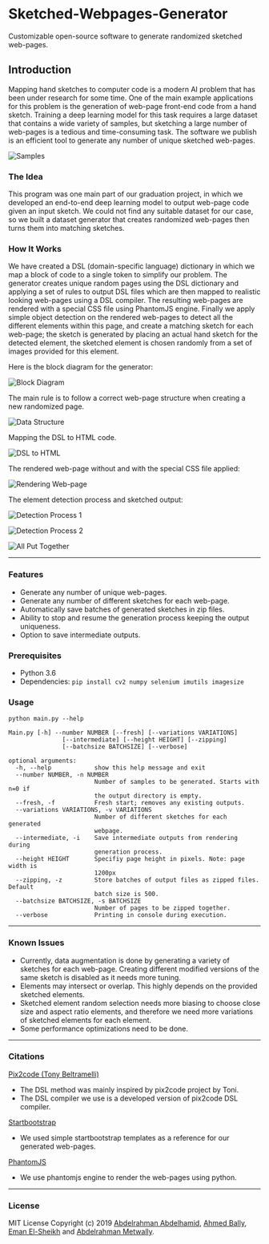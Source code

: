# Sketched-Webpages-Generator
Customizable open-source software to generate randomized sketched web-pages.

## Introduction
Mapping hand sketches to computer code is a modern AI problem that has been under research for some time. One of the main example applications for this problem is the generation of web-page front-end code from a hand sketch. Training a deep learning model for this task requires a large dataset that contains a wide variety of samples, but sketching a large number of web-pages is a tedious and time-consuming task. The software we publish is an efficient tool to generate any number of unique sketched web-pages.

![Samples](https://i.ibb.co/jgDd2d0/samples.png "Samples")



### The Idea
This program was one main part of our graduation project, in which we developed an end-to-end deep learning model to output web-page code given an input sketch. We could not find any suitable dataset for our case, so we built a dataset generator that creates randomized web-pages then turns them into matching sketches.

### How It Works

We have created a DSL (domain-specific language) dictionary in which we map a block of code to a single token to simplify our problem. The generator creates unique random pages using the DSL dictionary and applying a set of rules to output DSL files which are then mapped to realistic looking web-pages using a DSL compiler. The resulting web-pages are rendered with a special CSS file using PhantomJS engine. Finally we apply simple object detection on the rendered web-pages to detect all the different elements within this page, and create a matching sketch for each web-page; the sketch is generated by placing an actual hand sketch for the detected element, the sketched element is chosen randomly from a set of images provided for this element.

Here is the block diagram for the generator:

![Block Diagram](https://i.ibb.co/gJwgQbD/two.png "Block Diagram")

The main rule is to follow a correct web-page structure when creating a new randomized page.

![Data Structure](https://i.ibb.co/Dpw0VqZ/three.png "Data Structure")

Mapping the DSL to HTML code.

![DSL to HTML](https://i.ibb.co/xHyc8d8/four.png "DSL to HTML")

The rendered web-page without and with the special CSS file applied:

![Rendering Web-page](https://i.ibb.co/W6CVKmF/five.png "Rendering Web-page")

The element detection process and sketched output:

![Detection Process 1](https://i.ibb.co/0rdRpTb/six.png "Detection Process 1")

![Detection Process 2](https://i.ibb.co/vxB7TWq/seven.png "Detection Process 2")

![All Put Together](https://i.ibb.co/ZXPpVCj/eight.png "All Put Together")

------------


### Features
- Generate any number of unique web-pages.
- Generate any number of different sketches for each web-page.
- Automatically save batches of generated sketches in zip files.
- Ability to stop and resume the generation process keeping the output uniqueness.
- Option to save intermediate outputs.

### Prerequisites
- Python 3.6
- Dependencies: `pip install cv2 numpy selenium imutils imagesize`

### Usage
`python main.py --help`

    Main.py [-h] --number NUMBER [--fresh] [--variations VARIATIONS]
                   [--intermediate] [--height HEIGHT] [--zipping]
                   [--batchsize BATCHSIZE] [--verbose]
    
    optional arguments:
      -h, --help            show this help message and exit
      --number NUMBER, -n NUMBER
                            Number of samples to be generated. Starts with n=0 if
                            the output directory is empty.
      --fresh, -f           Fresh start; removes any existing outputs.
      --variations VARIATIONS, -v VARIATIONS
                            Number of different sketches for each generated
                            webpage.
      --intermediate, -i    Save intermediate outputs from rendering during
                            generation process.
      --height HEIGHT       Specifiy page height in pixels. Note: page width is
                            1200px
      --zipping, -z         Store batches of output files as zipped files. Default
                            batch size is 500.
      --batchsize BATCHSIZE, -s BATCHSIZE
                            Number of pages to be zipped together.
      --verbose             Printing in console during execution.

------------

### Known Issues
- Currently, data augmentation is done by generating a variety of sketches for each web-page. Creating different modified versions of the same sketch is disabled as it needs more tuning.
- Elements may intersect or overlap. This highly depends on the provided sketched elements.
- Sketched element random selection needs more biasing to choose close size and aspect ratio elements, and therefore we need more variations of sketched elements for each element.
- Some performance optimizations need to be done.

------------


### Citations
[Pix2code (Tony Beltramelli)](https://github.com/tonybeltramelli/pix2code "Pix2code (Tony Beltramelli)")
- The DSL method was mainly inspired by pix2code project by Toni.
- The DSL compiler we use is a developed version of pix2code DSL compiler.

[Startbootstrap](https://startbootstrap.com/ "Startbootstrap")
- We used simple startbootstrap templates as a reference for our generated web-pages.

[PhantomJS](https://phantomjs.org/ "PhantomJS")
- We use phantomjs engine to render the web-pages using python.

------------


### License
MIT License
Copyright (c) 2019 [Abdelrahman Abdelhamid](https://github.com/Dev-Tarek "Abdelrahman Abdelhamid"), [Ahmed Bally](https://github.com/ahmedbally "Ahmed Bally"), [Eman El-Sheikh](https://github.com/EmanAbuelyazeed "Eman El-Sheikh") and [Abdelrahman Metwally](https://github.com/spearkiller0 "Abdelrahman Metwally").
